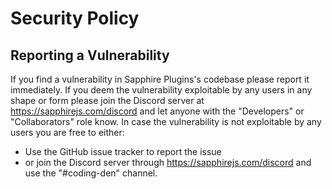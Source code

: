 # Security Policy

## Reporting a Vulnerability

If you find a vulnerability in Sapphire Plugins's codebase please report it immediately.
If you deem the vulnerability exploitable by any users in any shape or form please join the Discord server at https://sapphirejs.com/discord and let anyone with the "Developers" or "Collaborators" role know.
In case the vulnerability is not exploitable by any users you are free to either:

-   Use the GitHub issue tracker to report the issue
-   or join the Discord server through https://sapphirejs.com/discord and use the "#coding-den" channel.

